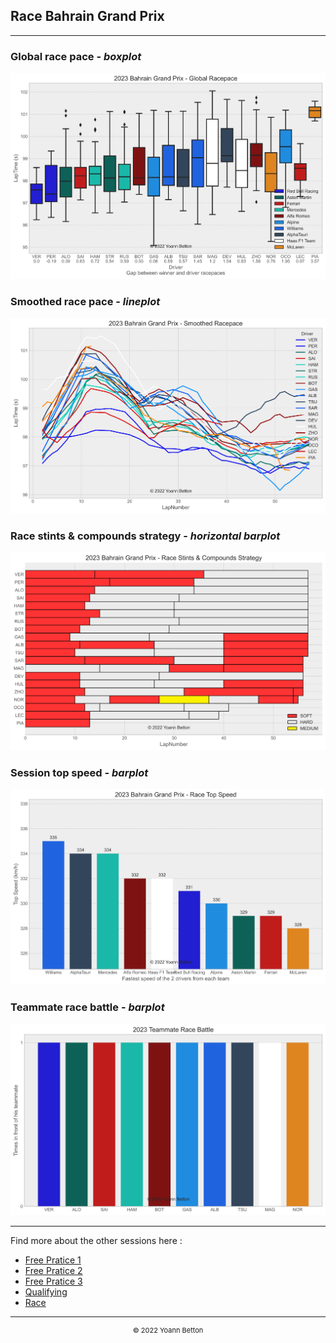 ## Race Bahrain Grand Prix

---

### Global race pace - *boxplot*

<img src="/output/2023-03-05_Bahrain_Grand_Prix/global_racepace_white.svg?raw=true"/>

### Smoothed race pace - *lineplot*

<img src="/output/2023-03-05_Bahrain_Grand_Prix/smoothed_racepace_white.svg?raw=true"/>

### Race stints & compounds strategy - *horizontal barplot*

<img src="/output/2023-03-05_Bahrain_Grand_Prix/race_stints_compounds_stategy_white.svg?raw=true"/>

### Session top speed - *barplot*

<img src="/output/2023-03-05_Bahrain_Grand_Prix/topspeed_race_white.svg?raw=true"/>

### Teammate race battle - *barplot*

<img src="/output/2023-03-05_Bahrain_Grand_Prix/teammates_race_battle_white.svg?raw=true"/>

--- 

Find more about the other sessions here :
  - [Free Pratice 1](/page/FP1/2023-03-05_Bahrain_Grand_Prix)  
  - [Free Pratice 2](/page/FP2/2023-03-05_Bahrain_Grand_Prix) 
  - [Free Pratice 3](/page/FP3/2023-03-05_Bahrain_Grand_Prix)
  - [Qualifying](/page/Qualifying/2023-03-05_Bahrain_Grand_Prix) 
  - [Race](/page/Race/2023-03-05_Bahrain_Grand_Prix)

---

<div style="text-align: center">
  <p style="font-size:11px">&copy; 2022 Yoann Betton</p>
</div>

<!-- ---

<p style="font-size:11px">Page generated from <a href="https://github.com/yoannbtn/yoannbtn.github.io">github.com/yoannbtn</a>.</p> -->